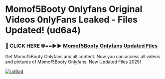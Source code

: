 # Momof5Booty Onlyfans Original Videos 0nlyFans Leaked - Files Updated! (ud6a4)

<h3>🔴 CLICK HERE 🌐==►► <a href="https://tinyurl.com/2m67pmp6" rel="nofollow">Momof5Booty Onlyfans Updated Files</a></h3>

Get Momof5Booty Onlyfans and all content. Now you can access all videos and pictures of Momof5Booty Onlyfans. New Updated Files 2025!

[![ud6a4](https://i.imgur.com/H4QAA4z.gif)](https://tinyurl.com/2m67pmp6)